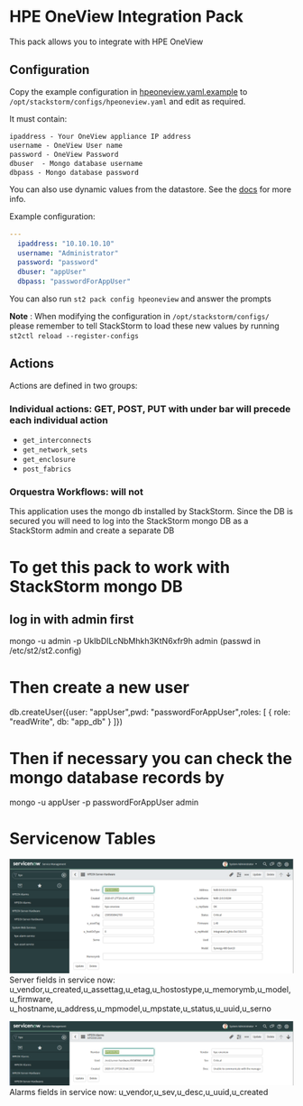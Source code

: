 # HPE OneView Integration Pack
This pack allows you to integrate with HPE OneView

## Configuration
Copy the example configuration in [hpeoneview.yaml.example](./hpeoneview.yaml.example) to
`/opt/stackstorm/configs/hpeoneview.yaml` and edit as required.

It must contain:

```
ipaddress - Your OneView appliance IP address
username - OneView User name
password - OneView Password
dbuser  - Mongo database username
dbpass - Mongo database password
```

You can also use dynamic values from the datastore. See the
[docs](https://docs.stackstorm.com/reference/pack_configs.html) for more info.

Example configuration:

```yaml
---
  ipaddress: "10.10.10.10"
  username: "Administrator"
  password: "password"
  dbuser: "appUser"
  dbpass: "passwordForAppUser"
```
You can also run `st2 pack config hpeoneview` and answer the prompts

**Note** : When modifying the configuration in `/opt/stackstorm/configs/` please
           remember to tell StackStorm to load these new values by running
           `st2ctl reload --register-configs`


## Actions

Actions are defined in two groups:

### Individual actions: GET, POST, PUT with under bar will precede each individual action
* ``get_interconnects``
* ``get_network_sets``
* ``get_enclosure``
* ``post_fabrics``

### Orquestra Workflows: will not

This application uses the mongo db installed by StackStorm. Since the DB is secured
you will need to log into the StackStorm mongo DB as a StackStorm admin and create a separate DB

# To get this pack to work with StackStorm mongo DB

log in with admin first
--------------------------------------------------------------------------------------
mongo -u admin -p UkIbDILcNbMhkh3KtN6xfr9h admin  (passwd in /etc/st2/st2.config)

# Then create a new user
db.createUser({user: "appUser",pwd: "passwordForAppUser",roles: [ { role: "readWrite", db: "app_db" } ]})

# Then if necessary you can check the mongo database records by
mongo -u appUser -p passwordForAppUser admin

# Servicenow Tables
![Server Hardware - server hardware information](/img/server.png)
Server fields in service now: u_vendor,u_created,u_assettag,u_etag,u_hostostype,u_memorymb,u_model,u_firmware,
u_hostname,u_address,u_mpmodel,u_mpstate,u_status,u_uuid,u_serno

![OneView Alarms - Alarm information](/img/alarm.png)
Alarms fields in service now:
u_vendor,u_sev,u_desc,u_uuid,u_created
